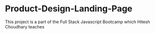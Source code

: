 # Product-Design-Landing-Page
This project is a part of the Full Stack Javascript Bootcamp which Hitesh Choudhary teaches
